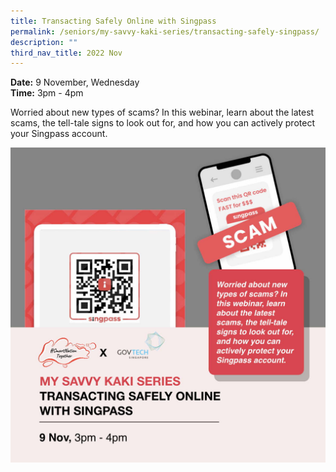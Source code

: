 ```yaml
---
title: Transacting Safely Online with Singpass
permalink: /seniors/my-savvy-kaki-series/transacting-safely-singpass/
description: ""
third_nav_title: 2022 Nov
---
```

**Date:** 9 November, Wednesday
<br> **Time:** 3pm - 4pm

Worried about new types of scams? In this webinar, learn about the latest scams, the tell-tale signs to look out for, and how you can actively protect your Singpass account.

![free webinar on how to transact safely online with singpass for seniors](/images/nov%202022/singpass_seniors_9%20nov.jpeg)